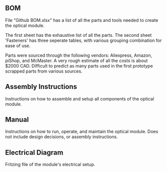 ## BOM
File "Github BOM.xlsx" has a list of all the parts and tools needed to create the optical module.

The first sheet has the exhaustive list of all the parts. The second sheet 'Fasteners' has three seperate tables, with various grouping combination for ease of use.

Parts were sourced through the following vendors: Aliexpress, Amazon, piShop, and McMaster. 
A very rough estimate of all the costs is about $2000 CAD. Difficult to predict as many parts used in the first prototype scrapped parts from various sources.

## Assembly Instructions
Instructions on how to assemble and setup all components of the optical module.

## Manual
Instructions on how to run, operate, and maintain the optical module. Does not include design decisions, or assembly instructions.

## Electrical Diagram
Fritzing file of the module's electrical setup. 

